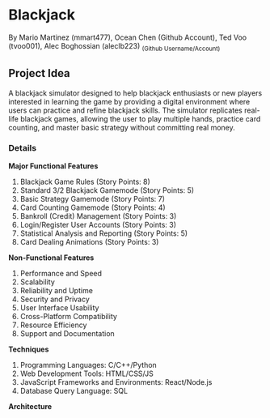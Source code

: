 # **Blackjack**

By Mario Martinez (mmart477), Ocean Chen (Github Account), Ted Voo (tvoo001), Alec Boghossian (aleclb223) <sub>(Github Username/Account)<sub>

## **Project Idea**
A blackjack simulator designed to help blackjack enthusiasts or new players interested in learning the game by providing a digital environment where users can practice and refine blackjack skills. The simulator replicates real-life blackjack games, allowing the user to play multiple hands, practice card counting, and master basic strategy without committing real money.

### **Details**

**Major Functional Features**
1. Blackjack Game Rules (Story Points: 8) 
2. Standard 3/2 Blackjack Gamemode (Story Points: 5)
3. Basic Strategy Gamemode (Story Points: 7) 
4. Card Counting Gamemode (Story Points: 4)
5. Bankroll (Credit) Management (Story Points: 3) 
6. Login/Register User Accounts (Story Points: 3) 
7. Statistical Analysis and Reporting (Story Points: 5)
8. Card Dealing Animations (Story Points: 3)

**Non-Functional Features**
1. Performance and Speed
2. Scalability
3. Reliability and Uptime
4. Security and Privacy
5. User Interface Usability
6. Cross-Platform Compatibility
8. Resource Efficiency
9. Support and Documentation

**Techniques**
1. Programming Languages: C/C++/Python
2. Web Development Tools: HTML/CSS/JS
3. JavaScript Frameworks and Environments: React/Node.js
4. Database Query Language: SQL

**Architecture**

